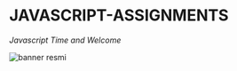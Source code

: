 # JAVASCRIPT-ASSIGNMENTS
*Javascript Time and Welcome*

![banner resmi](https://github.com/resithansonsuz/Patika-Education-Tasks/blob/main/Patika-Education-Tasks/JAVASCR%C4%B0PT/Javascript-odev1-Clock/Ekran.png)
